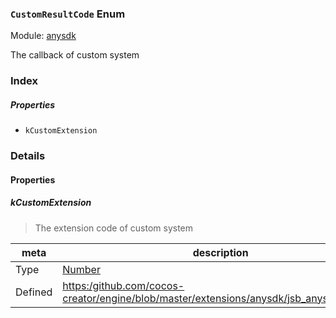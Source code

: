 ### `CustomResultCode` Enum



Module: [anysdk](../modules/anysdk.md)




The callback of custom system

### Index

##### Properties

  - `kCustomExtension`

### Details

#### Properties


##### kCustomExtension

> The extension code of custom system

| meta | description |
|------|-------------|
| Type | <a href="https://developer.mozilla.org/en/JavaScript/Reference/Global_Objects/Number" class="crosslink external" target="_blank">Number</a> |
| Defined | [https:/github.com/cocos-creator/engine/blob/master/extensions/anysdk/jsb_anysdk.js:2700](https:/github.com/cocos-creator/engine/blob/master/extensions/anysdk/jsb_anysdk.js#L2700) |


